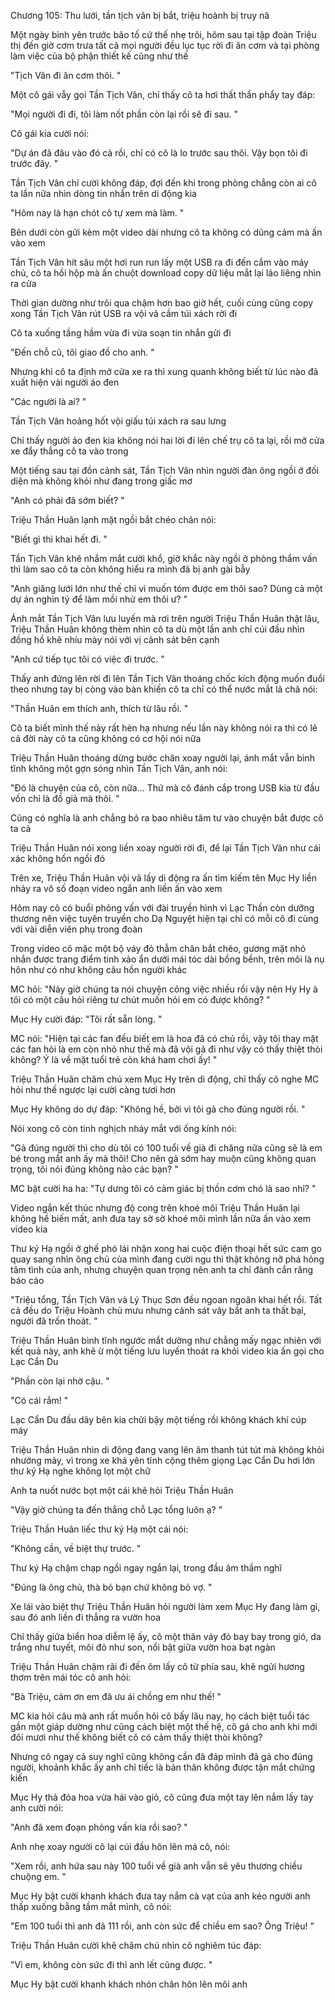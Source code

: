 




Chương 105: Thu lưới, tần tịch vân bị bắt, triệu hoành bị truy nã

Một ngày bình yên trước bão tố cứ thế nhẹ trôi, hôm sau tại tập đoàn Triệu thị đến giờ cơm trưa tất cả mọi người đều lục tục rời đi ăn cơm và tại phòng làm việc của bộ phận thiết kế cũng như thế

"Tịch Vân đi ăn cơm thôi. "

Một cô gái vẫy gọi Tần Tịch Vân, chỉ thấy cô ta hơi thất thần phẩy tay đáp:

"Mọi người đi đi, tôi làm nốt phần còn lại rồi sẽ đi sau. "

Cô gái kia cười nói:

"Dự án đã đâu vào đó cả rồi, chỉ có cô là lo trước sau thôi. Vậy bọn tôi đi trước đây. "

Tần Tịch Vân chỉ cười không đáp, đợi đến khi trong phòng chẳng còn ai cô ta lần nữa nhìn dòng tin nhắn trên di động kia

"Hôm nay là hạn chót cô tự xem mà làm. "

Bên dưới còn gửi kèm một video dài nhưng cô ta không có dũng cảm mà ấn vào xem

Tần Tịch Vân hít sâu một hơi run run lấy một USB ra đi đến cắm vào máy chủ, cô ta hồi hộp mà ấn chuột download copy dữ liệu mắt lại láo liêng nhìn ra cửa

Thời gian dường như trôi qua chậm hơn bao giờ hết, cuối cùng cũng copy xong Tần Tịch Vân rút USB ra vội vã cầm túi xách rời đi

Cô ta xuống tầng hầm vừa đi vừa soạn tin nhắn gửi đi

"Đến chỗ cũ, tôi giao đồ cho anh. "

Nhưng khi cô ta định mở cửa xe ra thì xung quanh không biết từ lúc nào đã xuất hiện vài người áo đen

"Các người là ai? "


Tần Tịch Vân hoảng hốt vội giấu túi xách ra sau lưng

Chỉ thấy người áo đen kia không nói hai lời đi lên chế trụ cô ta lại, rồi mở cửa xe đẩy thẳng cô ta vào trong

Một tiếng sau tại đồn cảnh sát, Tần Tịch Vân nhìn người đàn ông ngồi ở đối diện mà không khỏi như đang trong giấc mơ

"Anh có phải đã sớm biết? "

Triệu Thần Huân lạnh mặt ngồi bắt chéo chân nói:

"Biết gì thì khai hết đi. "

Tần Tịch Vân khẽ nhắm mắt cười khổ, giờ khắc này ngồi ở phòng thẩm vấn thì làm sao cô ta còn không hiểu ra mình đã bị anh gài bẫy

"Anh giăng lưới lớn như thế chỉ vì muốn tóm được em thôi sao? Dùng cả một dự án nghìn tỷ để làm mồi nhử em thôi ư? "

Ánh mắt Tần Tịch Vân lưu luyến mà rơi trên người Triệu Thần Huân thật lâu, Triệu Thần Huân không thèm nhìn cô ta dù một lần anh chỉ cúi đầu nhìn đồng hồ khẽ nhíu mày nói với vị cảnh sát bên cạnh

"Anh cứ tiếp tục tôi có việc đi trước. "

Thấy anh đứng lên rời đi lên Tần Tịch Vân thoáng chốc kích động muốn đuổi theo nhưng tay bị còng vào bàn khiến cô ta chỉ có thể nước mắt lã chã nói:

"Thần Huân em thích anh, thích từ lâu rồi. "

Cô ta biết mình thế này rất hèn hạ nhưng nếu lần này không nói ra thì có lẽ cả đời này cô ta cũng không có cơ hội nói nữa

Triệu Thần Huân thoáng dừng bước chân xoay người lại, ánh mắt vẫn bình tĩnh không một gợn sóng nhìn Tần Tịch Vân, anh nói:

"Đó là chuyện của cô, còn nữa... Thứ mà cô đánh cắp trong USB kia từ đầu vốn chỉ là đồ giả mà thôi. "

Cũng có nghĩa là anh chẳng bỏ ra bao nhiêu tâm tư vào chuyện bắt được cô ta cả

Triệu Thần Huân nói xong liền xoay người rời đi, để lại Tần Tịch Vân như cái xác không hồn ngồi đó

Trên xe, Triệu Thần Huân vội vã lấy di động ra ấn tìm kiếm tên Mục Hy liền nhảy ra vô số đoạn video ngắn anh liền ấn vào xem

Hôm nay cô có buổi phỏng vấn với đài truyền hình vì Lạc Thần còn dưỡng thương nên việc tuyên truyền cho Dạ Nguyệt hiện tại chỉ có mỗi cô đi cùng với vài diễn viên phụ trong đoàn

Trong video cô mặc một bộ váy đỏ thẫm chân bắt chéo, gương mặt nhỏ nhắn được trang điểm tinh xảo ẩn dưới mái tóc dài bồng bềnh, trên môi là nụ hôn như có như không câu hồn người khác

MC hỏi: "Nảy giờ chúng ta nói chuyện công việc nhiều rồi vậy nên Hy Hy à tôi có một câu hỏi riêng tư chút muốn hỏi em có được không? "


Mục Hy cười đáp: "Tôi rất sẵn lòng. "

MC nói: "Hiện tại các fan đều biết em là hoa đã có chủ rồi, vậy tôi thay mặt các fan hỏi là em còn nhỏ như thế mà đã vội gả đi như vậy có thấy thiệt thòi không? Ý là về mặt tuổi trẻ còn khá ham chơi ấy! "

Triệu Thần Huân chăm chú xem Mục Hy trên di động, chỉ thấy cô nghe MC hỏi như thế ngược lại cười càng tươi hơn

Mục Hy không do dự đáp: "Không hề, bởi vì tôi gả cho đúng người rồi. "

Nói xong cô còn tinh nghịch nháy mắt với ống kính nói:

"Gả đúng người thì cho dù tôi có 100 tuổi về già đi chăng nữa cũng sẽ là em bé trong mắt anh ấy mà thôi! Cho nên gả sớm hay muộn cũng không quan trọng, tôi nói đúng không nào các bạn? "

MC bật cười ha ha: "Tự dưng tôi có cảm giác bị thồn cơm chó là sao nhỉ? "

Video ngắn kết thúc nhưng độ cong trên khoé môi Triệu Thần Huân lại không hề biến mất, anh đưa tay sờ sờ khoé môi mình lần nữa ấn vào xem video kia

Thư ký Hạ ngồi ở ghế phó lái nhận xong hai cuộc điện thoại hết sức cam go quay sang nhìn ông chủ của mình đang cười ngu thì thật không nỡ phá hỏng tâm tình của anh, nhưng chuyện quan trọng nên anh ta chỉ đành cắn răng báo cáo

"Triệu tổng, Tần Tịch Vân và Lý Thục Sơn đều ngoan ngoãn khai hết rồi. Tất cả đều do Triệu Hoành chủ mưu nhưng cảnh sát vây bắt anh ta thất bại, người đã trốn thoát. "

Triệu Thần Huân bình tĩnh ngước mắt dường như chẳng mấy ngạc nhiên với kết quả này, anh khẽ ừ một tiếng lưu luyến thoát ra khỏi video kia ấn gọi cho Lạc Cẩn Du

"Phần còn lại nhờ cậu. "

"Có cái rắm! "

Lạc Cẩn Du đầu dây bên kia chửi bậy một tiếng rồi không khách khí cúp máy

Triệu Thần Huân nhìn di động đang vang lên âm thanh tút tút mà không khỏi nhướng mày, vì trong xe khá yên tĩnh cộng thêm giọng Lạc Cẩn Du hơi lớn thư ký Hạ nghe không lọt một chữ

Anh ta nuốt nước bọt một cái khẽ hỏi Triệu Thần Huân

"Vậy giờ chúng ta đến thẳng chỗ Lạc tổng luôn ạ? "

Triệu Thần Huân liếc thư ký Hạ một cái nói:

"Không cần, về biệt thự trước. "

Thư ký Hạ chậm chạp ngồi ngay ngắn lại, trong đầu âm thầm nghĩ

"Đúng là ông chủ, thà bỏ bạn chứ không bỏ vợ. "


Xe lái vào biệt thự Triệu Thần Huân hỏi người làm xem Mục Hy đang làm gì, sau đó anh liền đi thẳng ra vườn hoa

Chỉ thấy giữa biển hoa diễm lệ ấy, cô một thân váy đỏ bay bay trong gió, da trắng như tuyết, môi đỏ như son, nổi bật giữa vườn hoa bạt ngàn

Triệu Thần Huân chậm rãi đi đến ôm lấy cô từ phía sau, khẽ ngửi hương thơm trên mái tóc cô anh hỏi:

"Bà Triệu, cảm ơn em đã ưu ái chồng em như thế! "

MC kia hỏi câu mà anh rất muốn hỏi cô bấy lâu nay, họ cách biệt tuổi tác gần một giáp dường như cũng cách biệt một thế hệ, cô gả cho anh khi mới đôi mươi như thế không biết cô có cảm thấy thiệt thòi không?

Nhưng cô ngay cả suy nghĩ cũng không cần đã đáp mình đã gả cho đúng người, khoảnh khắc ấy anh chỉ tiếc là bản thân không được tận mắt chứng kiến

Mục Hy thả đóa hoa vừa hái vào giỏ, cô cũng đưa một tay lên nắm lấy tay anh cười nói:

"Anh đã xem đoạn phỏng vấn kia rồi sao? "

Anh nhẹ xoay người cô lại cúi đầu hôn lên má cô, nói:

"Xem rồi, anh hứa sau này 100 tuổi về già anh vẫn sẽ yêu thương chiều chuộng em. "

Mục Hy bật cười khanh khách đưa tay nắm cà vạt của anh kéo người anh thấp xuống bằng tầm mắt mình, cô nói:

"Em 100 tuổi thì anh đã 111 rồi, anh còn sức để chiều em sao? Ông Triệu! "

Triệu Thần Huân cười khẽ chăm chú nhìn cô nghiêm túc đáp:

"Vì em, không còn sức đi thì anh lết cũng được. "

Mục Hy bật cười khanh khách nhón chân hôn lên môi anh




